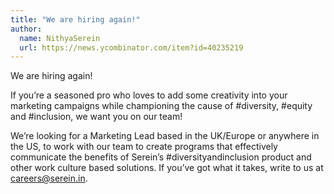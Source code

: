 ```yaml
---
title: "We are hiring again!"
author:
  name: NithyaSerein
  url: https://news.ycombinator.com/item?id=40235219
---
```

We are hiring again!

If you’re a seasoned pro who loves to add some creativity into your marketing campaigns while championing the cause of #diversity, #equity and #inclusion, we want you on our team!

We’re looking for a Marketing Lead based in the UK&#x2F;Europe or anywhere in the US, to work with our team to create programs that effectively communicate the benefits of Serein’s #diversityandinclusion product and other work culture based solutions. If you’ve got what it takes, write to us at careers@serein.in.
